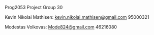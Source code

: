 Prog2053 Project Group 30

Kevin Nikolai Mathisen:
    kevin.nikolai.mathisen@gmail.com
    95000321


Modestas Volkovas:
    Mode824@gmail.com
    46216080

